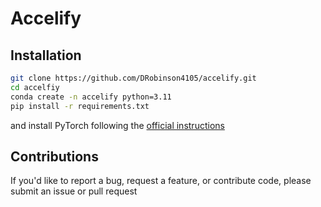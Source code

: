 # Accelify

## Installation
```bash
git clone https://github.com/DRobinson4105/accelify.git
cd accelfiy
conda create -n accelify python=3.11
pip install -r requirements.txt
```

and install PyTorch following the [official instructions](https://pytorch.org/get-started/locally/)

## Contributions
If you'd like to report a bug, request a feature, or contribute code, please submit an issue or pull request
